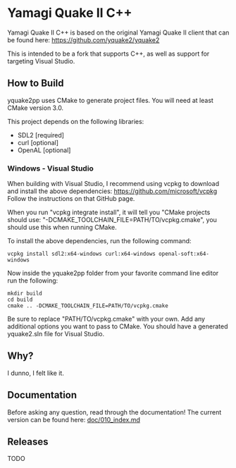 # Yamagi Quake II C++

Yamagi Quake II C++ is based on the original Yamagi Quake II client
that can be found here: https://github.com/yquake2/yquake2

This is intended to be a fork that supports C++, as well as
support for targeting Visual Studio.

## How to Build

yquake2pp uses CMake to generate project files. You will need at least CMake version 3.0.

This project depends on the following libraries:

* SDL2 [required]
* curl [optional]
* OpenAL [optional]

### Windows - Visual Studio

When building with Visual Studio, I recommend using vcpkg to download and install the above dependencies: https://github.com/microsoft/vcpkg Follow the instructions on that GitHub page.

When you run "vcpkg integrate install", it will tell you "CMake projects should use: "-DCMAKE_TOOLCHAIN_FILE=PATH/TO/vcpkg.cmake", you should use this when running CMake.

To install the above dependencies, run the following command:

```
vcpkg install sdl2:x64-windows curl:x64-windows openal-soft:x64-windows
```

Now inside the yquake2pp folder from your favorite command line editor run the following:

```
mkdir build
cd build
cmake .. -DCMAKE_TOOLCHAIN_FILE=PATH/TO/vcpkg.cmake
```

Be sure to replace "PATH/TO/vcpkg.cmake" with your own. Add any additional options you want to pass to CMake. You should have a generated yquake2.sln file for Visual Studio.

## Why?
I dunno, I felt like it.

## Documentation

Before asking any question, read through the documentation! The current
version can be found here: [doc/010_index.md](doc/010_index.md)

## Releases

TODO
